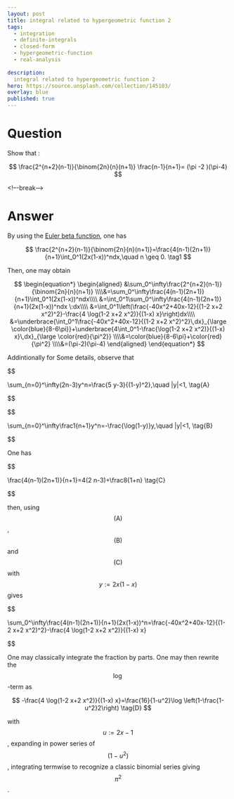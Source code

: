 ```yaml
---
layout: post
title: integral related to hypergeometric function 2
tags:
  - integration   
  - definite-integrals
  - closed-form
  - hypergeometric-function
  - real-analysis
  
description:  
  integral related to hypergeometric function 2
hero: https://source.unsplash.com/collection/145103/
overlay: blue
published: true
---
```



# Question

Show that :

$$
\frac{2^{n+2}(n-1)}{\binom{2n}{n}(n+1)} \frac{n-1}{n+1}= (\pi -2 )(\pi-4)   
$$

<!–-break-–>


# Answer

By using the [Euler beta function][1], one has

$$
\frac{2^{n+2}(n-1)}{\binom{2n}{n}(n+1)}=\frac{4(n-1)(2n+1)}{n+1}\int_0^1(2x(1-x))^ndx,\quad n \geq 0. \tag1
$$

Then, one may obtain

$$ 
\begin{equation*}
\begin{aligned}
&\sum_0^\infty\frac{2^{n+2}(n-1)}{\binom{2n}{n}(n+1)}
\\\\&=\sum_0^\infty\frac{4(n-1)(2n+1)}{n+1}\int_0^1(2x(1-x))^ndx\\\\
&=\int_0^1\sum_0^\infty\frac{4(n-1)(2n+1)}{n+1}(2x(1-x))^ndx \:dx\\\\
&=\int_0^1\left(\frac{-40x^2+40x-12}{(1-2 x+2 x^2)^2}-\frac{4 \log(1-2 x+2 x^2)}{(1-x) x}\right)dx\\\\
&=\underbrace{\int_0^1\frac{-40x^2+40x-12}{(1-2 x+2 x^2)^2}\,dx}_{\large \color{blue}{8-6\pi}}+\underbrace{4\int_0^1-\frac{\log(1-2 x+2 x^2)}{(1-x) x}\,dx}_{\large \color{red}{\pi^2}}
\\\\&=\color{blue}{8-6\pi}+\color{red}{\pi^2}
\\\\&=(\pi-2)(\pi-4)
\end{aligned}
\end{equation*}
 $$ 
 
Addintionally for Some details, observe that

 $$ 

\sum_{n=0}^\infty(2n-3)y^n=\frac{5 y-3}{(1-y)^2},\quad |y|<1, \tag{A}

 $$ 


 $$ 

\sum_{n=0}^\infty\frac1{n+1}y^n=-\frac{\log(1-y)}y,\quad |y|<1, \tag{B}

 $$
 
One has

 $$ 

\frac{4(n-1)(2n+1)}{n+1}=4(2 n-3)+\frac8{1+n}  \tag{C}

 $$ 
 
 then, using $$(\text{A})$$, $$(\text{B})$$ and $$(\text{C})$$ with $$ y:=2x(1-x)$$ gives

 $$ 

\sum_0^\infty\frac{4(n-1)(2n+1)}{n+1}(2x(1-x))^n=\frac{-40x^2+40x-12}{(1-2 x+2 x^2)^2}-\frac{4 \log(1-2 x+2 x^2)}{(1-x) x}

 $$
 
 One may classically integrate the fraction by parts. One may then rewrite the  $$\log$$-term as

 $$ 
-\frac{4 \log(1-2 x+2 x^2)}{(1-x) x}=\frac{16}{1-u^2}\log \left(1-\frac{1-u^2}2\right) \tag{D}
 $$ 
 
 with $$ u:=2x-1$$, expanding in power series of $$(1-u^2)$$, integrating termwise to recognize a classic binomial series giving $$\pi^2$$.

  [1]: https://en.wikipedia.org/wiki/Beta_function